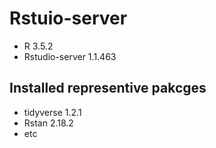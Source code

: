 # Rstuio-server

- R 3.5.2
- Rstudio-server 1.1.463

## Installed representive pakcges
- tidyverse 1.2.1
- Rstan 2.18.2
- etc